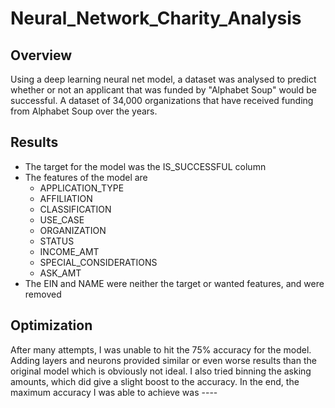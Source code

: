 # Neural_Network_Charity_Analysis

## Overview
Using a deep learning neural net model, a dataset was analysed to predict whether or not an applicant that was funded by "Alphabet Soup" would be successful. A dataset of 34,000 organizations that have received funding from Alphabet Soup over the years. 

## Results 
- The target for the model was the IS_SUCCESSFUL column
- The features of the model are
  - APPLICATION_TYPE	
  - AFFILIATION	
  - CLASSIFICATION	
  - USE_CASE	
  - ORGANIZATION	
  - STATUS	
  - INCOME_AMT	
  - SPECIAL_CONSIDERATIONS	
  - ASK_AMT
- The EIN and NAME were neither the target or wanted features, and were removed

## Optimization
After many attempts, I was unable to hit the 75% accuracy for the model. Adding layers and neurons provided similar or even worse results than the original model which is obviously not ideal. I also tried binning the asking amounts, which did give a slight boost to the accuracy. In the end, the maximum accuracy I was able to achieve was ----
